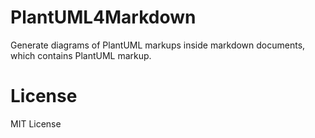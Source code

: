 # PlantUML4Markdown

Generate diagrams of PlantUML markups inside markdown documents, which contains PlantUML markup.

# License

MIT License

